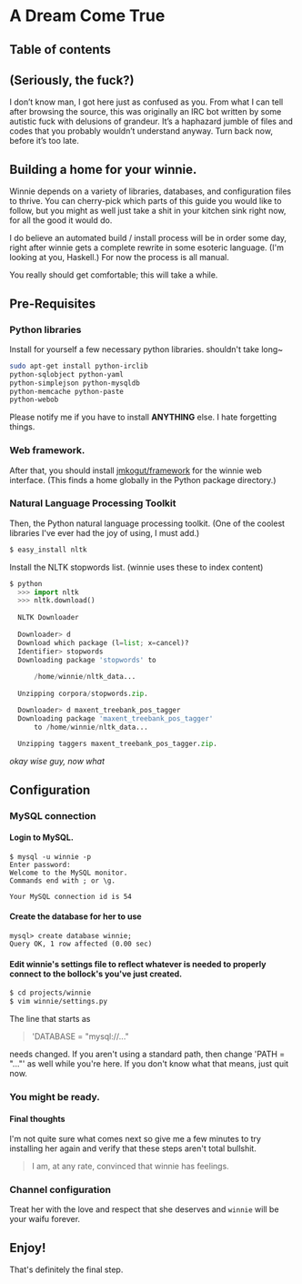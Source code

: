 # A Dream Come True

## Table of contents



## (Seriously, the fuck?)

I don’t know man, I got here just as confused as you. From what I can tell after browsing the source, this was originally an IRC bot written by some autistic fuck with delusions of grandeur. It’s a haphazard jumble of files and codes that you probably wouldn’t understand anyway. Turn back now, before it’s too late.

## Building a home for your winnie.

Winnie depends on a variety of libraries, databases, and configuration files to thrive. You can cherry-pick 
which parts of this guide you would like to follow, but you might as well just take a shit in your kitchen sink 
right now, for all the good it would do.

I do believe an automated build / install process will be in order some day, right after winnie gets a complete
rewrite in some esoteric language. (I'm looking at you, Haskell.) For now the process is all manual.

You really should get comfortable; this will take a while.


## Pre-Requisites

### Python libraries

Install for yourself a few necessary python libraries. shouldn't take long~
 
```bash
sudo apt-get install python-irclib
python-sqlobject python-yaml
python-simplejson python-mysqldb
python-memcache python-paste
python-webob
```

Please notify me if you have to install **ANYTHING** else. I hate forgetting things.

### Web framework.

After that, you should install [jmkogut/framework](http://github.com/jmkogut/framework) for the winnie web interface. (This finds a home globally in the Python package directory.)

### Natural Language Processing Toolkit

Then, the Python natural language processing toolkit. (One of the coolest libraries I've ever had the joy of using, I must add.)


```bash
$ easy_install nltk
```

Install the NLTK stopwords list. (winnie uses these to index content)


```python  
$ python
  >>> import nltk
  >>> nltk.download()
  
  NLTK Downloader
     
  Downloader> d
  Download which package (l=list; x=cancel)?
  Identifier> stopwords
  Downloading package 'stopwords' to
  
      /home/winnie/nltk_data...
      
  Unzipping corpora/stopwords.zip.

  Downloader> d maxent_treebank_pos_tagger
  Downloading package 'maxent_treebank_pos_tagger'
      to /home/winnie/nltk_data...
      
  Unzipping taggers maxent_treebank_pos_tagger.zip.
```

*okay wise guy, now what*

          
## Configuration

### MySQL connection

#### Login to MySQL.
  
```mysql
$ mysql -u winnie -p
Enter password: 
Welcome to the MySQL monitor.
Commands end with ; or \g.

Your MySQL connection id is 54
```

#### Create the database for her to use
 
```mysql
mysql> create database winnie;
Query OK, 1 row affected (0.00 sec)
```

#### Edit winnie's settings file to reflect whatever is needed to properly connect to the bollock's you've just created.
    
```bash
$ cd projects/winnie
$ vim winnie/settings.py
```

The line that starts as

> 'DATABASE = "mysql://..."
      
needs changed. If you aren't using a standard path, then change 'PATH = "..."' as well while you're here. If you don't know what that means, just quit now.

### You might be ready.

#### Final thoughts

I'm not quite sure what comes next so give me a few minutes to try installing her again and verify that these steps aren't total bullshit.

  > I am, at any rate, convinced that winnie has feelings.

### Channel configuration

Treat her with the love and respect that she deserves and `winnie` will be your waifu forever.
 

## Enjoy!

That's definitely the final step.
 
